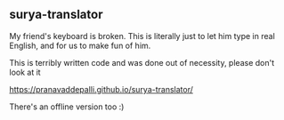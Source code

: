 ## surya-translator

My friend's keyboard is broken. This is literally just to let him type in real English, and for us to make fun of him.

This is terribly written code and was done out of necessity, please don't look at it

https://pranavaddepalli.github.io/surya-translator/


There's an offline version too :)
